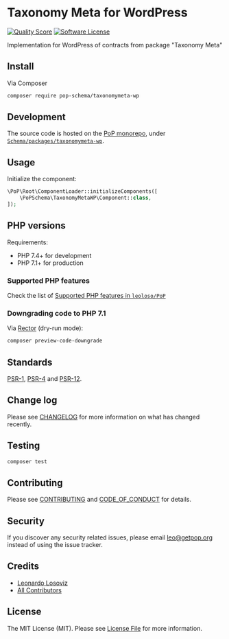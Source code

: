 # Taxonomy Meta for WordPress

<!-- [![Build Status][ico-travis]][link-travis] -->
[![Quality Score][ico-code-quality]][link-code-quality]
[![Software License][ico-license]](LICENSE.md)

<!--
[![Latest Version on Packagist][ico-version]][link-packagist]
[![Coverage Status][ico-scrutinizer]][link-scrutinizer]
[![Total Downloads][ico-downloads]][link-downloads]
-->

Implementation for WordPress of contracts from package "Taxonomy Meta"

## Install

Via Composer

``` bash
composer require pop-schema/taxonomymeta-wp
```

## Development

The source code is hosted on the [PoP monorepo](https://github.com/leoloso/PoP), under [`Schema/packages/taxonomymeta-wp`](https://github.com/leoloso/PoP/tree/master/layers/Schema/packages/taxonomymeta-wp).

## Usage

Initialize the component:

``` php
\PoP\Root\ComponentLoader::initializeComponents([
    \PoPSchema\TaxonomyMetaWP\Component::class,
]);
```

## PHP versions

Requirements:

- PHP 7.4+ for development
- PHP 7.1+ for production

### Supported PHP features

Check the list of [Supported PHP features in `leoloso/PoP`](https://github.com/leoloso/PoP/#supported-php-features)

### Downgrading code to PHP 7.1

Via [Rector](https://github.com/rectorphp/rector) (dry-run mode):

```bash
composer preview-code-downgrade
```

## Standards

[PSR-1](https://www.php-fig.org/psr/psr-1), [PSR-4](https://www.php-fig.org/psr/psr-4) and [PSR-12](https://www.php-fig.org/psr/psr-12).

## Change log

Please see [CHANGELOG](CHANGELOG.md) for more information on what has changed recently.

## Testing

``` bash
composer test
```

## Contributing

Please see [CONTRIBUTING](CONTRIBUTING.md) and [CODE_OF_CONDUCT](CODE_OF_CONDUCT.md) for details.

## Security

If you discover any security related issues, please email leo@getpop.org instead of using the issue tracker.

## Credits

- [Leonardo Losoviz][link-author]
- [All Contributors][link-contributors]

## License

The MIT License (MIT). Please see [License File](LICENSE.md) for more information.

[ico-version]: https://img.shields.io/packagist/v/pop-schema/taxonomymeta-wp.svg?style=flat-square
[ico-license]: https://img.shields.io/badge/license-MIT-brightgreen.svg?style=flat-square
[ico-travis]: https://img.shields.io/travis/pop-schema/taxonomymeta-wp/master.svg?style=flat-square
[ico-scrutinizer]: https://img.shields.io/scrutinizer/coverage/g/pop-schema/taxonomymeta-wp.svg?style=flat-square
[ico-code-quality]: https://img.shields.io/scrutinizer/g/pop-schema/taxonomymeta-wp.svg?style=flat-square
[ico-downloads]: https://img.shields.io/packagist/dt/pop-schema/taxonomymeta-wp.svg?style=flat-square

[link-packagist]: https://packagist.org/packages/pop-schema/taxonomymeta-wp
[link-travis]: https://travis-ci.org/pop-schema/taxonomymeta-wp
[link-scrutinizer]: https://scrutinizer-ci.com/g/pop-schema/taxonomymeta-wp/code-structure
[link-code-quality]: https://scrutinizer-ci.com/g/pop-schema/taxonomymeta-wp
[link-downloads]: https://packagist.org/packages/pop-schema/taxonomymeta-wp
[link-author]: https://github.com/leoloso
[link-contributors]: ../../../../../../contributors
